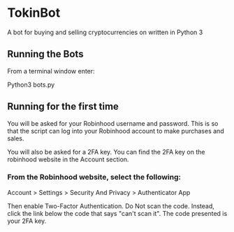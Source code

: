 # TokinBot
A bot for buying and selling cryptocurrencies on  written in Python 3


## Running the Bots
From a terminal window enter:

  Python3 bots.py


## Running for the first time

You will be asked for your Robinhood username and password. This is so that the script can log into your Robinhood account to make purchases and sales.

You will also be asked for a 2FA key. You can find the 2FA key on the robinhood website in the Account section.



### From the Robinhood website, select the following:

Account > Settings > Security And Privacy > Authenticator App

Then enable Two-Factor Authentication. Do Not scan the code. Instead, click the link below the code that says "can't scan it". The code presented is your 2FA key.
